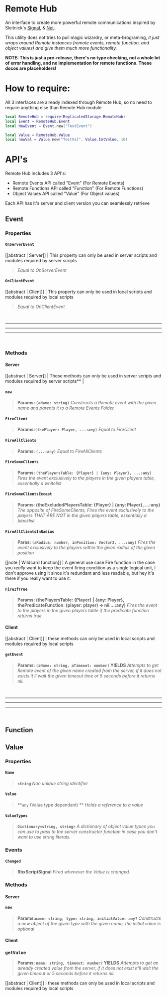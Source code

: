 # Remote Hub

An interface to create more powerful remote communications inspired by Sleitnick's [Signal](https://sleitnick.github.io/RbxUtil/api/Signal/), & [Net](https://sleitnick.github.io/RbxUtil/api/Net).

This utility does not tries to pull magic wizardry, or meta-brograming, *it just wraps around Remote instances (remote events, remote function, and object values) and give them much more functionality.*


**NOTE: This is just a pre-release, there's no type checking, not a whole lot of error handling, and no implementation for remote functions. These docos are placeholders!**


# How to require:
All 3 interfaces are already indexed through Remote Hub, so no need to require anything else than Remote Hub module

```lua
local RemoteHub = require(ReplicatedStorage.RemoteHub)
local Event = RemoteHub.Event
local NewEvent = Event.new("TestEvent")

local Value = RemoteHub.Value
local newVal = Value.new("TestVal", Value.IntValue, 10)
```



# API's
Remote Hub includes 3 API's:
- Remote Events API called "Event" (For Remote Events)
- Remote Functions API called "Function" (For Remote Functions)
- Object Values API called "Value" (For Object values)

Each API has it's server and client version you can seamlessly retrieve

## Event
### Properties

#### `OnServerEvent`
[[abstract | Server]]
| This property can only be used in server scripts and modules required by server scripts
> *Equal to OnServerEvent*



#### `OnClientEvent`
[[abstract | Client]]
| This property can only be used in local scripts and modules required by local scripts
> *Equal to OnClientEvent*



<br>

---
---
---

<br>




### Methods

#### Server
[[abstract | Server]]
| These methods can only be used in server scripts and modules required by server scripts** |
#### `new`
>**Params: `(aName: string)`**
> *Constructs a Remote event with the given name and parents it to a Remote Events Folder.*


#### `FireClient`
> **Params:`(thePlayer: Player, ...:any)`**
> *Equal to FireClient*



#### `FireAllClients`
>**Params: `(...:any)`**
> *Equal to FireAllClients*
 




#### `FireSomeClients`
>**Params: `(thePlayersTable: {Player} | {any: Player}, ...:any)`**
> *Fires the event exclusively to the players in the given players table, essentially a whitelist*



#### `FireSomeClientsExcept`
>**Params: (theExcludedPlayersTable: {Player} | {any: Player}, ...:any)**
> *The opposite of FireSomeClients, Fires the event exclusively to the players THAT ARE NOT in the given players table, essentially a blacklist*





#### `FireAllClientsInRadius`
>**Paras: `(aRadius: number, inPosition: Vector3, ...:any)`**
> *Fires the event exclusively to the players within the given radius of the given position*



[[note | Wildcard function]]
| A general use case Fire function in the case you *really* want to keep the event firing condition as a single logical unit, I don't approve using it since it's redundant and less readable, but hey it's there if you really want to use it.

#### `FireIfTrue`
>**Params: (thePlayersTable: {Player} | {any: Player}, thePredicateFunction: (player: player) -> nil ...:any)**
> *Fires the event to the players in the given players table if the predicate function returns true*




#### Client
[[abstract | Client]]
| these methods can only be used in local scripts and modules required by local scripts

#### `getEvent`
> **Params: `(aName: string, aTimeout: number)` YIELDS**
> *Attempts to get Remote event of the given name created from the server, if it does not exists it'll wait the given timeout time or 5 seconds before it returns nil.*




<br>

---
---
---

<br>






## Function

## Value

### Properties

#### `Name`
>**`string`**
> *Non unique string identifier*

#### `Value`
>**`any` (Value type dependant) **
>*Holds a reference to a value*

#### `ValueTypes`
>**`Dictionary<string, string>`**
>*A dictionary of object value types you can use to pass to the server constructor function in case you don't want to use string literals.*



### Events
#### `Changed`
>**RbxScriptSignal**
>*Fired whenever the Value is changed.*




### Methods
#### Server

#### `new`
>**Params:`name: string, type: string, initialValue: any?`**
> *Constructs a new object of the given type with the given name, the initial value is optional*


#### Client 
### `getValue` 
>**Params: `name: string, timeout: number?` YIELDS** 
>*Attempts to get an already created value from the server, if it does not exist it'll wait the given timeout or 5 seconds before it returns nil.*

[[abstract | Client]]
| these methods can only be used in local scripts and modules required by local scripts




